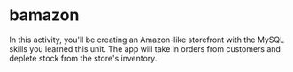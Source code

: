 # bamazon

In this activity, you'll be creating an Amazon-like storefront with the MySQL skills you learned this unit. The app will take in orders from customers and deplete stock from the store's inventory. 